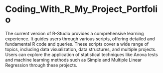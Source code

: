 # Coding_With_R_My_Project_Portfolio
The current version of R-Studio provides a comprehensive learning experience. It guides users through various scripts, offering detailed and fundamental R code and queries. These scripts cover a wide range of topics, including data visualization, data structures, and multiple projects. Users can explore the application of statistical techniques like Anova tests and machine learning methods such as Simple and Multiple Linear Regression through these projects.
